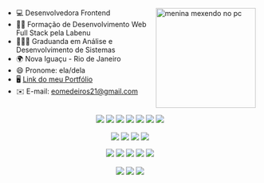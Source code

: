 

<div>
   <img align="right" alt="menina mexendo no pc" width="200" height="200" src="https://i.pinimg.com/originals/75/8f/1c/758f1cd8cede9c3e4711306fc030f4ce.gif">

* 💻 Desenvolvedora Frontend 
* 👩‍💻 Formação de Desenvolvimento Web Full Stack pela Labenu
* 👩🏻‍🎓 Graduanda em Análise e Desenvolvimento de Sistemas
* 🌍 Nova Iguaçu - Rio de Janeiro 
* 😄 Pronome: ela/dela
* 🖥️ [Link do meu Portfólio](http://portfolio-endioliveira.vercel.app/)
* ✉️ E-mail: [eomedeiros21@gmail.com](mailto:eomedeiros21@gmail.com)
<br>



<div align="center">
  <img align="center" src="https://img.shields.io/badge/Bootstrap-7952B3.svg?style=for-the-badge&logo=Bootstrap&logoColor=white">
  <img align="center" src="https://img.shields.io/badge/CSS3-1572B6.svg?style=for-the-badge&logo=CSS3&logoColor=white">
<img align="center" src="https://img.shields.io/badge/HTML5-E34F26.svg?style=for-the-badge&logo=HTML5&logoColor=white">
   <img align="center" src="https://img.shields.io/badge/React-61DAFB.svg?style=for-the-badge&logo=React&logoColor=black">
   <img align="center"src="https://img.shields.io/badge/Laravel-FF2D20.svg?style=for-the-badge&logo=Laravel&logoColor=white">
   <img align="center" src="https://img.shields.io/badge/JavaScript-F7DF1E.svg?style=for-the-badge&logo=JavaScript&logoColor=black">
   <img align="center" src="https://img.shields.io/badge/Node.js-339933.svg?style=for-the-badge&logo=nodedotjs&logoColor=white">
   <br>
   <br>
   <img align="center" src="https://img.shields.io/badge/Tailwind%20CSS-06B6D4.svg?style=for-the-badge&logo=Tailwind-CSS&logoColor=white">
   <img align="center" src="https://img.shields.io/badge/Chakra%20UI-319795.svg?style=for-the-badge&logo=Chakra-UI&logoColor=white">
   <img align="center" src="https://img.shields.io/badge/TypeScript-3178C6.svg?style=for-the-badge&logo=TypeScript&logoColor=white">
   <img align="center" src="https://img.shields.io/badge/styledcomponents-DB7093.svg?style=for-the-badge&logo=styled-components&logoColor=white">
   
</div>
<br>

<div align="center">
   <img src="https://img.shields.io/badge/Bitbucket-0052CC.svg?style=for-the-badge&logo=Bitbucket&logoColor=white">
    <img src="https://img.shields.io/badge/Figma-F24E1E.svg?style=for-the-badge&logo=Figma&logoColor=white">
   <img src="https://img.shields.io/badge/Jira%20Software-0052CC.svg?style=for-the-badge&logo=Jira-Software&logoColor=white">
   <img src="https://img.shields.io/badge/Slack-4A154B.svg?style=for-the-badge&logo=Slack&logoColor=white">
   <img src="https://img.shields.io/badge/Notion-000000.svg?style=for-the-badge&logo=Notion&logoColor=white">
</div>
<br>


<div align="center"> 
<a href="https://www.linkedin.com/in/endioliveira/"><img src="https://img.shields.io/badge/LinkedIn-0077B5?style=for-the-badge&logo=linkedin&logoColor=white" target="_blank"></a>
 <a href="https://www.instagram.com/medeiros_eo"><img src="https://img.shields.io/badge/Instagram-E4405F?style=for-the-badge&logo=instagram&logoColor=white" target="_blank"></a>
  <a href="mailto:eomedeiros21@gmail.com"><img src="https://img.shields.io/badge/Gmail-D14836?style=for-the-badge&logo=gmail&logoColor=white" target="_blank"></a>
 </div>
